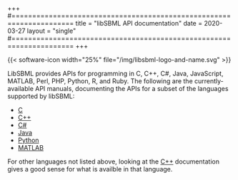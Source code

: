 +++
#=====================================================================
title  = "libSBML API documentation"
date   = 2020-03-27
layout = "single"
#=====================================================================
+++

{{< software-icon width="25%" file="/img/libsbml-logo-and-name.svg" >}}

LibSBML provides APIs for programming in C, C++, C#, Java, JavaScript, MATLAB, Perl, PHP, Python, R, and Ruby.  The following are the currently-available API manuals, documenting the APIs for a subset of the languages supported by libSBML:

* [C](c)
* [C++](c++)
* [C#](csharp)
* [Java](java)
* [Python](python)
* [MATLAB](matlab)

For other languages not listed above, looking at the [C++](c++-api) documentation gives a good sense for what is availble in that language.
